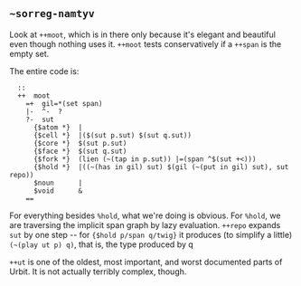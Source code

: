 ## `~sorreg-namtyv`
Look at `++moot`, which is in there only because it's elegant and beautiful even though nothing uses it.  `++moot` tests conservatively if a `++span` is the empty set.

The entire code is:
```
  ::
  ++  moot
    =+  gil=*(set span)
    |-  ^-  ?
    ?-  sut
      {$atom *}  |
      {$cell *}  |($(sut p.sut) $(sut q.sut))
      {$core *}  $(sut p.sut)
      {$face *}  $(sut q.sut)
      {$fork *}  (lien (~(tap in p.sut)) |=(span ^$(sut +<)))
      {$hold *}  |((~(has in gil) sut) $(gil (~(put in gil) sut), sut repo))
      $noun      |
      $void      &
    ==
```

For everything besides `%hold`, what we're doing is obvious.  For `%hold`, we are traversing the implicit span graph by lazy evaluation.  `++repo` expands `sut` by one step -- for `{$hold p/span q/twig}` it produces (to simplify a little) `(~(play ut p) q)`, that is, the type produced by q

`++ut` is one of the oldest, most important, and worst documented parts of Urbit.  It is not actually terribly complex, though.